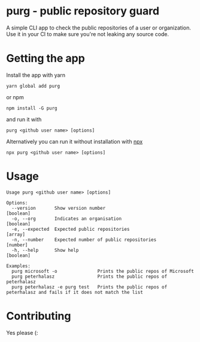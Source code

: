# purg - public repository guard

A simple CLI app to check the public repositories of a user or organization.
Use it in your CI to make sure you're not leaking any source code.

# Getting the app

Install the app with yarn

```
yarn global add purg
```

or npm

```
npm install -G purg
```

and run it with

```
purg <github user name> [options]
```

Alternatively you can run it without installation with [npx](https://www.npmjs.com/package/npx)

```
npx purg <github user name> [options]
```

# Usage

```
Usage purg <github user name> [options]

Options:
  --version       Show version number                                  [boolean]
  -o, --org       Indicates an organisation                            [boolean]
  -e, --expected  Expected public repositories                           [array]
  -n, --number    Expected number of public repositories                [number]
  -h, --help      Show help                                            [boolean]

Examples:
  purg microsoft -o               Prints the public repos of Microsoft
  purg peterhalasz                Prints the public repos of peterhalasz
  purg peterhalasz -e purg test   Prints the public repos of peterhalasz and fails if it does not match the list
```

# Contributing

Yes please (:

